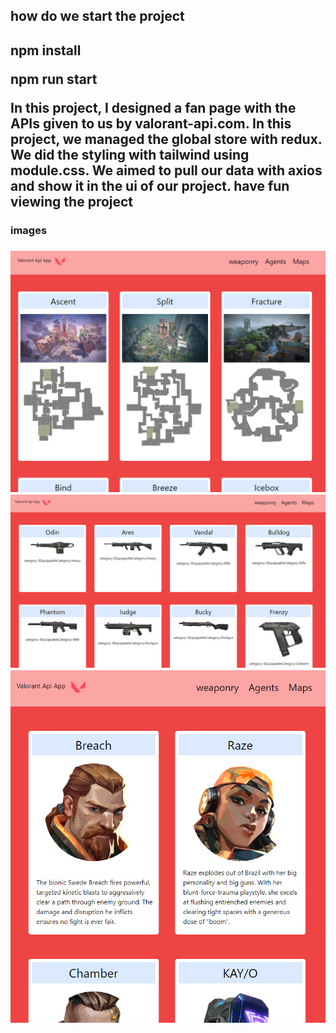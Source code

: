 
<h2>  how do we start the project <h2/>

<p> npm install <p/>
  <p> npm run start <p/>

<p>  
  In this project, I designed a fan page with the APIs given to us by valorant-api.com. In this project, we managed the global store with redux. We did the styling with tailwind using module.css. We aimed to pull our data with axios and show it in the ui of our project. have fun viewing the project
  <p/>

<h3> images <h3/>
<img src='https://raw.githubusercontent.com/baranbyzt/valorant-api-redux-tailwind-axios-module-css/main/src/screenshot/4.PNG' />
  
  <img src='https://raw.githubusercontent.com/baranbyzt/valorant-api-redux-tailwind-axios-module-css/main/src/screenshot/5.PNG' />
  
  <img src='https://raw.githubusercontent.com/baranbyzt/valorant-api-redux-tailwind-axios-module-css/main/src/screenshot/3.PNG' />
